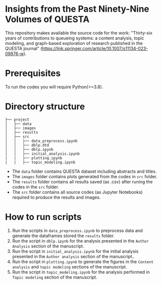 # Insights from the Past Ninety-Nine Volumes of QUESTA

This repository makes available the source code for the work: "Thirty-six years of contributions to queueing systems: a content analysis, topic modeling, and graph-based exploration of research published in the QUESTA journal" (<https://link.springer.com/article/10.1007/s11134-023-09876-w>).

# Prerequisites

To run the codes you will require Python(>=3.8).

# Directory structure
```
├── project
│   ├── data
│   ├── images
│   ├── results
│   ├── src
│   │   ├── data_preprocess.ipynb
│   │   ├── dblp.dtd
│   │   ├── dblp.ipynb
│   │   ├── initial_analysis.ipynb
|   |   ├── plotting.ipynb
|   |   ├── topic_modeling.ipynb
```
- The `data` folder contains QUESTA dataset including abstracts and titles. 
- The `images` folder contains plots generated from the codes in `src` folder.
- The `results` folder contains all results saved (as .csv) after runing the codes in the `src` folder.
- The `src` folder contains all source codes (as Jupyter Notebooks) required to produce the results and images.

# How to run scripts

1. Run the scripts in  `data_preprocess.ipynb` to preprocess data and generate the dataframes stored the `results` folder.
2. Run the script in `dblp.ipynb` for the analysis presented in the `Author Analysis` section of the manuscript.
3. Run the script in `initial_analysis.ipynb` for the initial analysis presented in the `Author analysis` section of the manuscript..
4. Run the script in `plotting.ipynb` to generate the figures in the `Content analysis` and `topic modeling` sections of the manuscript.
4. Run the script in `topic_modeling.ipynb` for the analysis performed in `Topic modeling` section of the manuscript.
